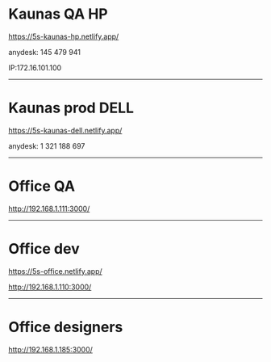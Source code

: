 # **Kaunas QA** HP

https://5s-kaunas-hp.netlify.app/

anydesk: 145 479 941

IP:172.16.101.100
***


# **Kaunas prod** DELL

https://5s-kaunas-dell.netlify.app/

anydesk:  1 321 188 697
***

# **Office QA**

http://192.168.1.111:3000/
***

# **Office dev**

https://5s-office.netlify.app/

http://192.168.1.110:3000/
***

# **Office designers**

http://192.168.1.185:3000/

